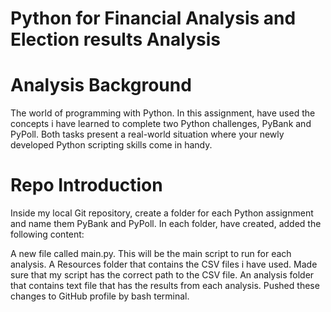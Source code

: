 # Python for Financial Analysis and Election results Analysis

# Analysis Background
The world of programming with Python. 
In this assignment, have used the concepts i have learned to complete two Python challenges, 
PyBank and PyPoll. Both tasks present a real-world situation where your newly developed Python scripting skills come in handy.

# Repo Introduction
Inside my local Git repository, create a folder for each Python assignment and name them PyBank and PyPoll.
In each folder, have created, added the following content:

A new file called main.py. This will be the main script to run for each analysis.
A Resources folder that contains the CSV files i have used. Made sure that my script has the correct path to the CSV file.
An analysis folder that contains text file that has the results from each analysis.
Pushed these changes to GitHub profile by bash terminal.
